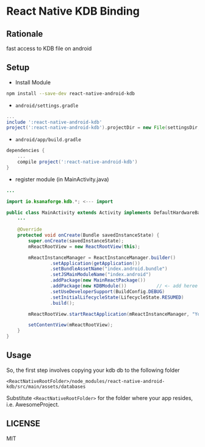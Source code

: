 # React Native KDB Binding


## Rationale

fast access to KDB file on android

## Setup

* Install Module

```bash
npm install --save-dev react-native-android-kdb
```

* `android/settings.gradle`

```gradle
...
include ':react-native-android-kdb'
project(':react-native-android-kdb').projectDir = new File(settingsDir, '../node_modules/react-native-android-kdb')
```

* `android/app/build.gradle`

```gradle
dependencies {
	...
	compile project(':react-native-android-kdb')
}
```

* register module (in MainActivity.java)

```java
...

import io.ksanaforge.kdb.*; <--- import 

public class MainActivity extends Activity implements DefaultHardwareBackBtnHandler {
	...
	
    @Override
    protected void onCreate(Bundle savedInstanceState) {
        super.onCreate(savedInstanceState);
        mReactRootView = new ReactRootView(this);

        mReactInstanceManager = ReactInstanceManager.builder()
                .setApplication(getApplication())
                .setBundleAssetName("index.android.bundle")
                .setJSMainModuleName("index.android")
                .addPackage(new MainReactPackage())
                .addPackage(new KDBModule())           // <- add heree
                .setUseDeveloperSupport(BuildConfig.DEBUG)
                .setInitialLifecycleState(LifecycleState.RESUMED)
                .build();

        mReactRootView.startReactApplication(mReactInstanceManager, "YourProject", null);

        setContentView(mReactRootView);
    }	
}
```

## Usage

So, the first step involves copying your kdb db to the following folder

```
<ReactNativeRootFolder>/node_modules/react-native-android-kdb/src/main/assets/databases
```

Substitute `<ReactNativeRootFolder>` for the folder where your app resides, i.e. AwesomeProject.


## LICENSE

MIT